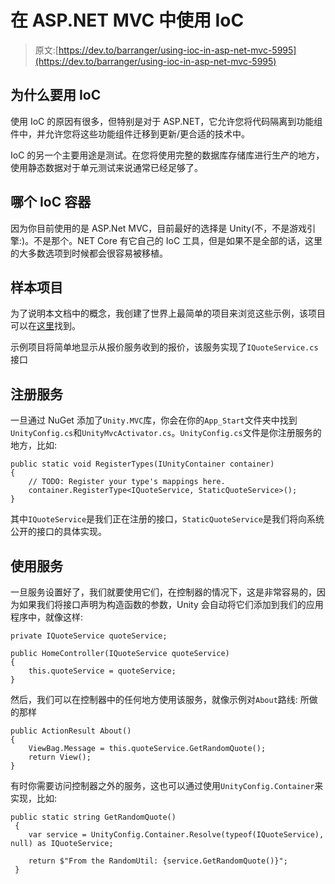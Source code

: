 # 在 ASP.NET MVC 中使用 IoC

> 原文:[https://dev.to/barranger/using-ioc-in-asp-net-mvc-5995](https://dev.to/barranger/using-ioc-in-asp-net-mvc-5995)

## [](#why-use-ioc)为什么要用 IoC

使用 IoC 的原因有很多，但特别是对于 ASP.NET，它允许您将代码隔离到功能组件中，并允许您将这些功能组件迁移到更新/更合适的技术中。

IoC 的另一个主要用途是测试。在您将使用完整的数据库存储库进行生产的地方，使用静态数据对于单元测试来说通常已经足够了。

## [](#which-ioc-container)哪个 IoC 容器

因为你目前使用的是 ASP.Net MVC，目前最好的选择是 Unity(不，不是游戏引擎:)。不是那个。NET Core 有它自己的 IoC 工具，但是如果不是全部的话，这里的大多数选项到时候都会很容易被移植。

## [](#sample-project)样本项目

为了说明本文档中的概念，我创建了世界上最简单的项目来浏览这些示例，该项目可以在[这里](https://github.com/barranger/IoCTutorial)找到。

示例项目将简单地显示从报价服务收到的报价，该服务实现了`IQuoteService.cs`接口

## [](#register-services)注册服务

一旦通过 NuGet 添加了`Unity.MVC`库，你会在你的`App_Start`文件夹中找到`UnityConfig.cs`和`UnityMvcActivator.cs`。`UnityConfig.cs`文件是你注册服务的地方，比如:

```
public static void RegisterTypes(IUnityContainer container)
{
    // TODO: Register your type's mappings here.
    container.RegisterType<IQuoteService, StaticQuoteService>();
} 
```

其中`IQuoteService`是我们正在注册的接口，`StaticQuoteService`是我们将向系统公开的接口的具体实现。

## [](#using-services)使用服务

一旦服务设置好了，我们就要使用它们，在控制器的情况下，这是非常容易的，因为如果我们将接口声明为构造函数的参数，Unity 会自动将它们添加到我们的应用程序中，就像这样:

```
private IQuoteService quoteService;

public HomeController(IQuoteService quoteService)
{
    this.quoteService = quoteService;
} 
```

然后，我们可以在控制器中的任何地方使用该服务，就像示例对`About`路线:
所做的那样

```
public ActionResult About()
{
    ViewBag.Message = this.quoteService.GetRandomQuote();
    return View();
} 
```

有时你需要访问控制器之外的服务，这也可以通过使用`UnityConfig.Container`来实现，比如:

```
public static string GetRandomQuote()
 {
    var service = UnityConfig.Container.Resolve(typeof(IQuoteService), null) as IQuoteService;

    return $"From the RandomUtil: {service.GetRandomQuote()}";
 } 
```